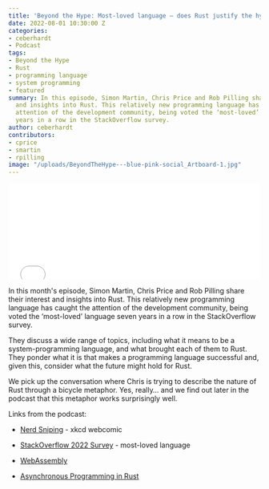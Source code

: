 ```yaml
---
title: 'Beyond the Hype: Most-loved language – does Rust justify the hype?'
date: 2022-08-01 10:30:00 Z
categories:
- ceberhardt
- Podcast
tags:
- Beyond the Hype
- Rust
- programming language
- system programming
- featured
summary: In this episode, Simon Martin, Chris Price and Rob Pilling share their interest
  and insights into Rust. This relatively new programming language has caught the
  attention of the development community, being voted the ‘most-loved’ language seven
  years in a row in the StackOverflow survey.
author: ceberhardt
contributors:
- cprice
- smartin
- rpilling
image: "/uploads/BeyondTheHype---blue-pink-social_Artboard-1.jpg"
---
```


<iframe title="Embed Player" src="//play.libsyn.com/embed/episode/id/23860152/height/192/theme/modern/size/large/thumbnail/yes/custom-color/ffffff/time-start/00:00:00/playlist-height/200/direction/backward/download/yes" height="192" width="100%" scrolling="no" allowfullscreen="" webkitallowfullscreen="true" mozallowfullscreen="true" oallowfullscreen="true" msallowfullscreen="true" style="border: none;"></iframe>

In this month's episode, Simon Martin, Chris Price and Rob Pilling share their interest and insights into Rust. This relatively new programming language has caught the attention of the development community, being voted the ‘most-loved’ language seven years in a row in the StackOverflow survey.

They discuss a wide range of topics, including what it means to be a system-programming language, and what brought each of them to Rust. They ponder what it is that makes a programming language successful and, given this, consider what the future might hold for Rust.

We pick up the conversation where Chris is trying to describe the nature of Rust through a bicycle metaphor. Yes, really… and we find out later in the podcast that this metaphor works surprisingly well.

Links from the podcast:

* [Nerd Sniping](https://xkcd.com/356/) - xkcd webcomic

* [StackOverflow 2022 Survey](https://survey.stackoverflow.co/2022/#technology-most-loved-dreaded-and-wanted) - most-loved language

* [WebAssembly](https://webassembly.org/)

* [Asynchronous Programming in Rust](https://rust-lang.github.io/async-book/)